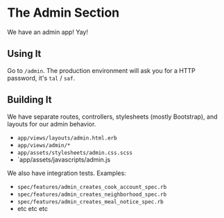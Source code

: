 # The Admin Section

We have an admin app! Yay!

## Using It

Go to `/admin`. The production environment will ask you for a HTTP password, it's `tal` / `saf`.

## Building It

We have separate routes, controllers, stylesheets (mostly Bootstrap), and layouts for our admin behavior.

- `app/views/layouts/admin.html.erb`
- `app/views/admin/*`
- `app/assets/stylesheets/admin.css.scss`
- `app/assets/javascripts/admin.js

We also have integration tests. Examples:

- `spec/features/admin_creates_cook_account_spec.rb`
- `spec/features/admin_creates_neighborhood_spec.rb`
- `spec/features/admin_creates_meal_notice_spec.rb`
- etc etc etc
